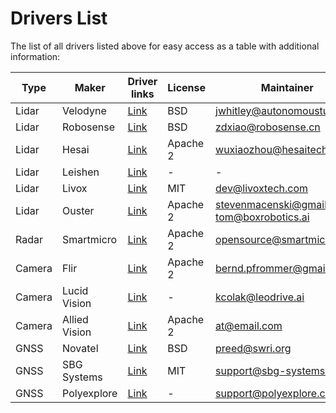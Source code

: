 # Drivers List

The list of all drivers listed above for easy access as a table with additional information:

| Type   | Maker         | Driver links                                                                   | License  | Maintainer                                   |
| ------ | ------------- | ------------------------------------------------------------------------------ | -------- | -------------------------------------------- |
| Lidar  | Velodyne      | [Link](https://github.com/ros-drivers/velodyne/tree/ros2/velodyne_pointcloud)  | BSD      | jwhitley@autonomoustuff.com                  |
| Lidar  | Robosense     | [Link](https://github.com/RoboSense-LiDAR/rslidar_sdk)                         | BSD      | zdxiao@robosense.cn                          |
| Lidar  | Hesai         | [Link](https://github.com/HesaiTechnology/HesaiLidar_General_ROS)              | Apache 2 | wuxiaozhou@hesaitech.com                     |
| Lidar  | Leishen       | [Link](https://github.com/leishen-lidar)                                       | -        | -                                            |
| Lidar  | Livox         | [Link](https://github.com/Livox-SDK/livox_ros2_driver)                         | MIT      | dev@livoxtech.com                            |
| Lidar  | Ouster        | [Link](https://github.com/ros-drivers/ros2_ouster_drivers)                     | Apache 2 | stevenmacenski@gmail.com, tom@boxrobotics.ai |
| Radar  | Smartmicro    | [Link](https://github.com/smartmicro/smartmicro_ros2_radars)                   | Apache 2 | opensource@smartmicro.de                     |
| Camera | Flir          | [Link](https://github.com/berndpfrommer/flir_spinnaker_ros2)                   | Apache 2 | bernd.pfrommer@gmail.com                     |
| Camera | Lucid Vision  | [Link](https://gitlab.com/leo-drive/Drivers/arena_camera)                      | -        | kcolak@leodrive.ai                           |
| Camera | Allied Vision | [Link](https://github.com/neil-rti/avt_vimba_camera)                           | Apache 2 | at@email.com                                 |
| GNSS   | Novatel       | [Link](https://github.com/swri-robotics/novatel_gps_driver/tree/dashing-devel) | BSD      | preed@swri.org                               |
| GNSS   | SBG Systems   | [Link](https://github.com/SBG-Systems/sbg_ros2_driver)                         | MIT      | support@sbg-systems.com                      |
| GNSS   | Polyexplore   | [Link](https://github.com/polyexplore/ROS2_Driver)                             | -        | support@polyexplore.com                      |
